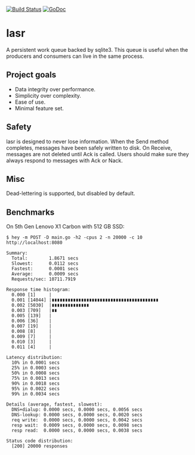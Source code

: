 [![Build Status](https://api.travis-ci.org/echlebek/lasr.svg)](https://api.travis-ci.org/echlebek/lasr)
[![GoDoc](https://img.shields.io/badge/godoc-reference-blue.svg?style=flat-square)](https://godoc.org/github.com/echlebek/lasr)

# lasr
A persistent work queue backed by sqlite3. This queue is useful when the producers and consumers can live in the same process.

Project goals
-------------
- Data integrity over performance.
- Simplicity over complexity.
- Ease of use.
- Minimal feature set.

Safety
------
lasr is designed to never lose information. When the Send method completes, messages have been safely written to disk. On Receive, messages are not deleted until Ack is called. Users should make sure they always respond to messages with Ack or Nack.

Misc
----
Dead-lettering is supported, but disabled by default.

Benchmarks
----------

On 5th Gen Lenovo X1 Carbon with 512 GB SSD:

`$ hey -m POST -D main.go -h2 -cpus 2 -n 20000 -c 10 http://localhost:8080`

```
Summary:
  Total:        1.8671 secs
  Slowest:      0.0112 secs
  Fastest:      0.0001 secs
  Average:      0.0009 secs
  Requests/sec: 10711.7919

Response time histogram:
  0.000 [1]     |
  0.001 [14044] |∎∎∎∎∎∎∎∎∎∎∎∎∎∎∎∎∎∎∎∎∎∎∎∎∎∎∎∎∎∎∎∎∎∎∎∎∎∎∎∎
  0.002 [5030]  |∎∎∎∎∎∎∎∎∎∎∎∎∎∎
  0.003 [709]   |∎∎
  0.005 [139]   |
  0.006 [36]    |
  0.007 [19]    |
  0.008 [8]     |
  0.009 [7]     |
  0.010 [3]     |
  0.011 [4]     |

Latency distribution:
  10% in 0.0001 secs
  25% in 0.0003 secs
  50% in 0.0008 secs
  75% in 0.0013 secs
  90% in 0.0018 secs
  95% in 0.0022 secs
  99% in 0.0034 secs

Details (average, fastest, slowest):
  DNS+dialup: 0.0000 secs, 0.0000 secs, 0.0056 secs
  DNS-lookup: 0.0000 secs, 0.0000 secs, 0.0020 secs
  req write:  0.0000 secs, 0.0000 secs, 0.0042 secs
  resp wait:  0.0009 secs, 0.0000 secs, 0.0098 secs
  resp read:  0.0000 secs, 0.0000 secs, 0.0038 secs

Status code distribution:
  [200]	20000 responses
```

